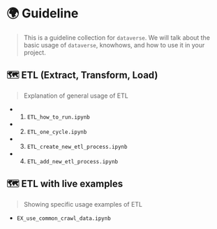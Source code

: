 # 🌍 Guideline
> This is a guideline collection for `dataverse`. We will talk about the basic usage of `dataverse`, knowhows, and how to use it in your project.


## 🗺️ ETL (Extract, Transform, Load)
> Explanation of general usage of ETL
- 01. `ETL_how_to_run.ipynb`
- 02. `ETL_one_cycle.ipynb`
- 03. `ETL_create_new_etl_process.ipynb`
- 04. `ETL_add_new_etl_process.ipynb`

## 🗺️ ETL with live examples
> Showing specific usage examples of ETL
- `EX_use_common_crawl_data.ipynb`